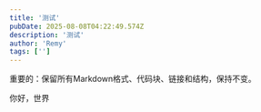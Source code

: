 ```yaml
---
title: '测试'
pubDate: 2025-08-08T04:22:49.574Z
description: '测试'
author: 'Remy'
tags: ['']
---
```


重要的：保留所有Markdown格式、代码块、链接和结构，保持不变。

你好，世界